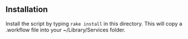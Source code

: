 ## Installation

Install the script by typing `rake install` in this directory. This will
copy a .workflow file into your ~/Library/Services folder.
